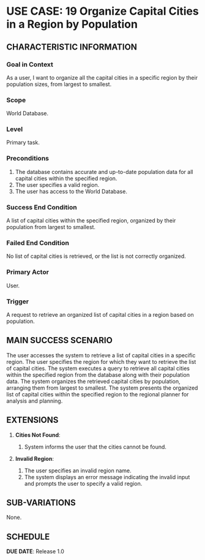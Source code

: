 # USE CASE: 19  Organize Capital Cities in a Region by Population


## CHARACTERISTIC INFORMATION

### Goal in Context

As a user, I want to organize all the capital cities in a specific region by their population sizes, from largest to smallest.

### Scope

World Database.

### Level

Primary task.

### Preconditions

1. The database contains accurate and up-to-date population data for all capital cities within the specified region.
2. The user specifies a valid region.
3. The user has access to the World Database.


### Success End Condition

A list of capital cities within the specified region, organized by their population from largest to smallest.


### Failed End Condition

No list of capital cities is retrieved, or the list is not correctly organized.


### Primary Actor

User.

### Trigger

A request to retrieve an organized list of capital cities in a region based on population.


## MAIN SUCCESS SCENARIO

The user accesses the system to retrieve a list of capital cities in a specific region.
The user specifies the region for which they want to retrieve the list of capital cities.
The system executes a query to retrieve all capital cities within the specified region from the database along with their population data.
The system organizes the retrieved capital cities by population, arranging them from largest to smallest.
The system presents the organized list of capital cities within the specified region to the regional planner for analysis and planning.

## EXTENSIONS

1. **Cities Not Found**:
    1. System informs the user that the cities cannot be found.

2. **Invalid Region**:
    1. The user specifies an invalid region name.
    2. The system displays an error message indicating the invalid input and prompts the user to specify a valid region.


## SUB-VARIATIONS

None.

## SCHEDULE

**DUE DATE**: Release 1.0